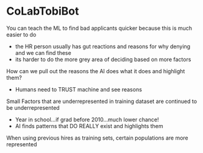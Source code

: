 # CoLabTobiBot

You can teach the ML to find bad applicants quicker because this is much easier to do
 - the HR person usually has gut reactions and reasons for why denying and we can find these
 - its harder to do the more grey area of deciding based on more factors

 How can we pull out the reasons the AI does what it does and highlight them?
 - Humans need to TRUST machine and see reasons


 Small Factors that are underrepresented in training dataset are continued to be underrepresented
 - Year in school...if grad before 2010...much lower chance!
 - AI finds patterns that DO REALLY exist and highlights them

 When using previous hires as training sets, certain populations are more represented
 
